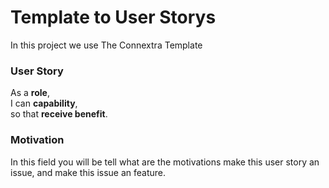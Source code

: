 # Template to User Storys
In this project we use The Connextra Template

### User Story
As a **role**,  
I can **capability**,  
so that **receive benefit**.  

### Motivation
In this field you will be tell what are the motivations make this user story an issue, and make this issue an feature.
